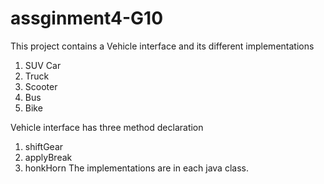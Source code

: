 # assginment4-G10

This project contains a Vehicle interface and its different implementations

1. SUV Car 
2. Truck
3. Scooter
4. Bus
5. Bike

Vehicle interface has three method declaration
1. shiftGear
2. applyBreak
3. honkHorn
The implementations are in each java class.